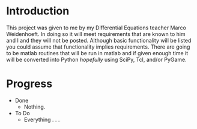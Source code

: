 # Introduction

This project was given to me by my Differential Equations teacher Marco Weidenhoeft. In doing so it will meet requirements that are known to him and I and they will not be posted. Although basic functionality will be listed you could assume that functionality implies requirements. There are going to be matlab routines that will be run in matlab and if given enough time it will be converted into Python *hopefully* using SciPy, Tcl, and/or PyGame.

# Progress
- Done
    - Nothing.
- To Do
    - Everything . . .